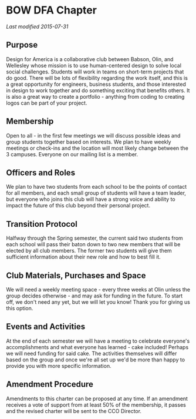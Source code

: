 # BOW DFA Chapter
*Last modified 2015-07-31*

## Purpose
Design for America is a collaborative club between Babson, Olin, and Wellesley whose mission is to use human-centered design to solve local social challenges. Students will work in teams on short-term projects that do good. There will be lots of flexibility regarding the work itself, and this is a great opportunity for engineers, business students, and those interested in design to work together and do something exciting that benefits others. It is also a great way to create a portfolio - anything from coding to creating logos can be part of your project. 
## Membership
Open to all - in the first few meetings we will discuss possible ideas and group students together based on interests. We plan to have weekly meetings or check-ins and the location will most likely change between the 3 campuses. Everyone on our mailing list is a member. 
## Officers and Roles
We plan to have two students from each school to be the points of contact for all members, and each small group of students will have a team leader, but everyone who joins this club will have a strong voice and ability to impact the future of this club beyond their personal project.
## Transition Protocol
Halfway through the Spring semester, the current said two students from each school will pass their baton down to two new members that will be elected by all club members. The former two students will give them sufficient information about their new role and how to best fill it. 
## Club Materials, Purchases and Space
We will need a weekly meeting space - every three weeks at Olin unless the group decides otherwise - and may ask for funding in the future. To start off, we don't need any yet, but we will let you know! Thank you for giving us this option. 
## Events and Activities
At the end of each semester we will have a meeting to celebrate everyone's accomplishments and what everyone has learned - cake included! Perhaps we will need funding for said cake. The activities themselves will differ based on the group and once we're all set up we'd be more than happy to provide you with more specific information. 
## Amendment Procedure
Amendments to this charter can be proposed at any time. If an amendment receives a vote of support from at least 50% of the membership, it passes and the revised charter will be sent to the CCO Director.

